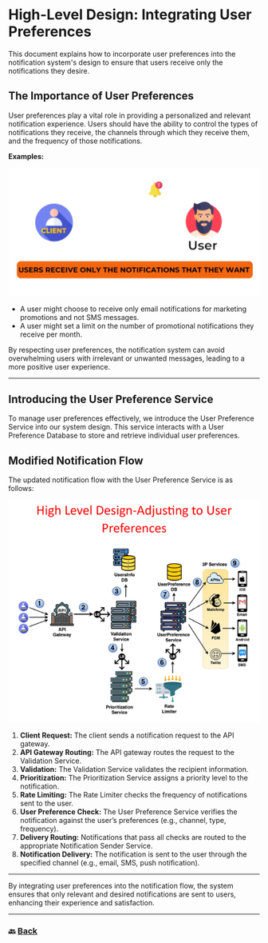 # **High-Level Design: Integrating User Preferences**

This document explains how to incorporate user preferences into the notification system's design to ensure that users receive only the notifications they desire.

## **The Importance of User Preferences**

User preferences play a vital role in providing a personalized and relevant notification experience. Users should have the ability to control the types of notifications they receive, the channels through which they receive them, and the frequency of those notifications.

**Examples:**

![16.png](img/16.png)

* A user might choose to receive only email notifications for marketing promotions and not SMS messages.  
* A user might set a limit on the number of promotional notifications they receive per month.

By respecting user preferences, the notification system can avoid overwhelming users with irrelevant or unwanted messages, leading to a more positive user experience.

---

## **Introducing the User Preference Service**

To manage user preferences effectively, we introduce the User Preference Service into our system design. This service interacts with a User Preference Database to store and retrieve individual user preferences.

## **Modified Notification Flow**

The updated notification flow with the User Preference Service is as follows:

![17.png](img/17.png)

1. **Client Request:** The client sends a notification request to the API gateway.  
2. **API Gateway Routing:** The API gateway routes the request to the Validation Service.  
3. **Validation:** The Validation Service validates the recipient information.  
4. **Prioritization:** The Prioritization Service assigns a priority level to the notification.  
5. **Rate Limiting:** The Rate Limiter checks the frequency of notifications sent to the user.  
6. **User Preference Check:** The User Preference Service verifies the notification against the user’s preferences (e.g., channel, type, frequency).  
7. **Delivery Routing:** Notifications that pass all checks are routed to the appropriate Notification Sender Service.  
8. **Notification Delivery:** The notification is sent to the user through the specified channel (e.g., email, SMS, push notification).

---
By integrating user preferences into the notification flow, the system ensures that only relevant and desired notifications are sent to users, enhancing their experience and satisfaction.

---

### 🔙 [Back](../README.md)
